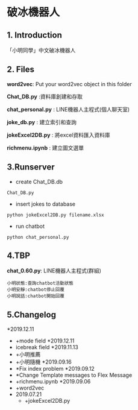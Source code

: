 # 破冰機器人


## 1. Introduction
「小明同學」中文破冰機器人

## 2. Files

**word2vec**: Put your word2vec object in this folder

**Chat_DB.py** :資料庫創建和存取

**chat_personal.py** : LINE機器人主程式(個人聊天室)

**joke_db.py** : 建立索引和查詢

**jokeExcel2DB.py** : 將excel資料匯入資料庫

**richmenu.ipynb** : 建立圖文選單



## 3.Runserver
* create Chat_DB.db
```
Chat_DB.py
```

* insert jokes to database
```
python jokeExcel2DB.py filename.xlsx
```

* run chatbot
```
python chat_personal.py
```


## 4.TBP
**chat_0.60.py**: LINE機器人主程式(群組)
```
小明狀態:查詢chatbot活動狀態
小明安靜:chatbot停止回覆
小明說話:chatbot開始回覆
```

## 5.Changelog
*2019.12.11
  * +mode field
*2019.12.11
  * icebreak field
*2019.11.13
  * +小明推薦
  * +小明隨機
*2019.09.16
  * *Fix index problem
*2019.09.12
  * *Change Template messages to Flex Message
  * +richmenu.ipynb
*2019.09.06
  * +word2vec
* 2019.07.21
  * +jokeExcel2DB.py